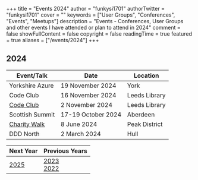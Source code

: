 +++
title = "Events 2024"
author = "funkysi1701"
authorTwitter = "funkysi1701"
cover = ""
keywords = ["User Groups", "Conferences", "Events", "Meetups"]
description = "Events - Conferences, User Groups and other events I have attended or plan to attend in 2024"
comment = false
showFullContent = false
copyright = false
readingTime = true
featured = true
aliases = ["/events/2024"]
+++

## 2024

| Event/Talk                               | Date               | Location      |
|------------------------------------------|--------------------|---------------|
| Yorkshire Azure                          | 19 November 2024   | York          |
| Code Club                                | 16 November 2024   | Leeds Library |
| [Code Club](/posts/2024/codeclub)        | 2 November 2024    | Leeds Library |
| Scottish Summit                          | 17-19 October 2024 | Aberdeen      |
| [Charity Walk](/posts/2024/charity-hike) | 8 June 2024        | Peak District |
| DDD North                                | 2 March 2024       | Hull          |

| Next Year         | Previous Years                       |
|-------------------|--------------------------------------|
| [2025](/events/2025) | [2023](/events/2023)<br>[2022](/events/2022) |